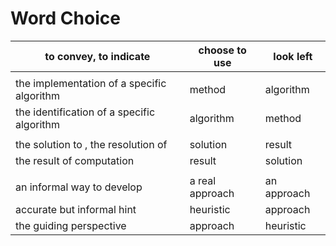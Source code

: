 # Word Choice

 to convey, to indicate              | choose to use   | look left
-------------------------------------|-----------------|------------
| |
  the implementation of a specific algorithm  |  method | algorithm
  the identification of a specific algorithm  |  algorithm | method
| |
 the solution to , the resolution of   |  solution | result
 the result of computation         |  result | solution
 | |
 an informal way to develop | a real approach | an approach
 accurate but informal hint | heuristic | approach
 the guiding perspective | approach | heuristic
